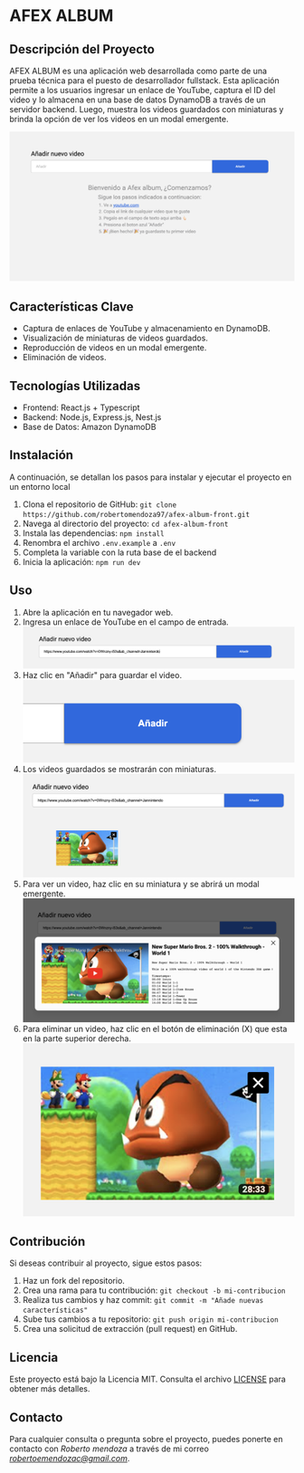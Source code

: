 # AFEX ALBUM

## Descripción del Proyecto

AFEX ALBUM es una aplicación web desarrollada como parte de una prueba técnica para el puesto de desarrollador fullstack. Esta aplicación permite a los usuarios ingresar un enlace de YouTube, captura el ID del video y lo almacena en una base de datos DynamoDB a través de un servidor backend. Luego, muestra los videos guardados con miniaturas y brinda la opción de ver los videos en un modal emergente.

![Alt text](./images/image.png)

## Características Clave

- Captura de enlaces de YouTube y almacenamiento en DynamoDB.
- Visualización de miniaturas de videos guardados.
- Reproducción de videos en un modal emergente.
- Eliminación de videos.

## Tecnologías Utilizadas

- Frontend: React.js + Typescript
- Backend: Node.js, Express.js, Nest.js
- Base de Datos: Amazon DynamoDB

## Instalación

A continuación, se detallan los pasos para instalar y ejecutar el proyecto en un entorno local

1. Clona el repositorio de GitHub: `git clone https://github.com/robertomendoza97/afex-album-front.git`
2. Navega al directorio del proyecto: `cd afex-album-front`
3. Instala las dependencias: `npm install`
4. Renombra el archivo `.env.example` a `.env`
5. Completa la variable con la ruta base de el backend
6. Inicia la aplicación: `npm run dev`

## Uso

1. Abre la aplicación en tu navegador web.
2. Ingresa un enlace de YouTube en el campo de entrada.  
   ![Alt text](./images/image-1.png)
3. Haz clic en "Añadir" para guardar el video.  
   ![Alt text](./images/image-2.png)
4. Los videos guardados se mostrarán con miniaturas.  
   ![Alt text](./images/image-3.png)
5. Para ver un video, haz clic en su miniatura y se abrirá un modal emergente.  
   ![Alt text](./images/image-5.png)
6. Para eliminar un video, haz clic en el botón de eliminación (X) que esta en la parte superior derecha.  
   ![Alt text](./images/image-6.png)

## Contribución

Si deseas contribuir al proyecto, sigue estos pasos:

1. Haz un fork del repositorio.
2. Crea una rama para tu contribución: `git checkout -b mi-contribucion`
3. Realiza tus cambios y haz commit: `git commit -m "Añade nuevas características"`
4. Sube tus cambios a tu repositorio: `git push origin mi-contribucion`
5. Crea una solicitud de extracción (pull request) en GitHub.

## Licencia

Este proyecto está bajo la Licencia MIT. Consulta el archivo [LICENSE](LICENSE) para obtener más detalles.

## Contacto

Para cualquier consulta o pregunta sobre el proyecto, puedes ponerte en contacto con _Roberto mendoza_ a través de mi correo *robertoemendozac@gmail.com*.
